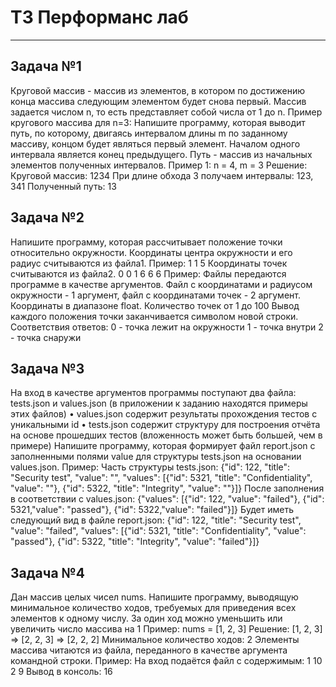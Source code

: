 # ТЗ Перформанс лаб
-----------------------------------------------
## Задача №1
Круговой массив - массив из элементов, в котором по достижению конца массива следующим
элементом будет снова первый. Mассив задается числом n, то есть представляет собой числа от 1
до n.
Пример кругового массива для n=3:
Напишите программу, которая выводит путь, по которому, двигаясь интервалом длины m по
заданному массиву, концом будет являться первый элемент.
Началом одного интервала является конец предыдущего. Путь - массив из начальных элементов
полученных интервалов.
Пример 1:
n = 4, m = 3
Решение:
Круговой массив: 1234 При длине обхода 3 получаем интервалы: 123, 341
Полученный путь: 13

## Задача №2
Напишите программу, которая рассчитывает положение точки относительно окружности.
Координаты центра окружности и его радиус считываются из файла1.
Пример:
1 1
5
Координаты точек считываются из файла2.
0 0
1 6
6 6
Пример:
Файлы передаются программе в качестве аргументов. Файл с координатами и радиусом
окружности - 1 аргумент, файл с координатами точек - 2 аргумент.
Координаты в диапазоне float.
Количество точек от 1 до 100
Вывод каждого положения точки заканчивается символом новой строки.
Соответствия ответов:
0 - точка лежит на окружности
1 - точка внутри
2 - точка снаружи

## Задача №3
На вход в качестве аргументов программы поступают два файла: tests.json и values.json (в
приложении к заданию находятся примеры этих файлов)
•
values.json содержит результаты прохождения тестов с уникальными id
•
tests.json содержит структуру для построения отчёта на основе прошедших тестов
(вложенность может быть большей, чем в примере)
Напишите программу, которая формирует файл report.json с заполненными полями value для
структуры tests.json на основании values.json.
Пример:
Часть структуры tests.json:
{"id": 122, "title": "Security test", "value": "", "values":
[{"id": 5321, "title": "Confidentiality", "value": ""},
{"id": 5322, "title": "Integrity", "value": ""}]}
После заполнения в соответствии с values.json:
{"values": [{"id": 122, "value": "failed"}, {"id": 5321,"value": "passed"}, {"id": 5322,"value": "failed"}]}
Будет иметь следующий вид в файле report.json:
{"id": 122, "title": "Security test", "value": "failed", "values":
[{"id": 5321, "title": "Confidentiality", "value": "passed"},
{"id": 5322, "title": "Integrity", "value": "failed"}]}

## Задача №4
Дан массив целых чисел nums. Напишите программу, выводящую минимальное количество ходов,
требуемых для приведения всех элементов к одному числу. За один ход можно уменьшить или
увеличить число массива на 1
Пример:
nums = [1, 2, 3]
Решение: [1, 2, 3] => [2, 2, 3] => [2, 2, 2]
Минимальное количество ходов: 2
Элементы массива читаются из файла, переданного в качестве аргумента командной строки.
Пример:
На вход подаётся файл с содержимым:
1
10
2
9
Вывод в консоль:
16
